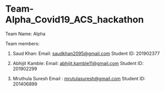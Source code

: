 # Team-Alpha_Covid19_ACS_hackathon

Team Name: Alpha

Team members: 

1. Saud Khan: 
Email: saudkhan2095@gmail.com 
Student ID: 201902377

2. Abhijit Kamble: 
Email: abhijit.kamble11@gmail.com 
Student ID: 201902299

3. Mruthula Suresh
Email : mrutulasuresh@gmail.com
Student ID: 201406899
